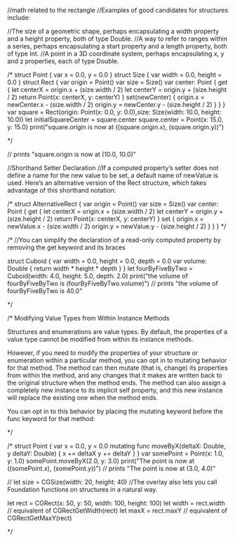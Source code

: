 
//math related to the rectangle
//Examples of good candidates for structures include:

//The size of a geometric shape, perhaps encapsulating a width property and a height property, both of type Double.
//A way to refer to ranges within a series, perhaps encapsulating a start property and a length property, both of type Int.
//A point in a 3D coordinate system, perhaps encapsulating x, y and z properties, each of type Double.

/*
struct Point {
var x = 0.0, y = 0.0
}
struct Size {
var width = 0.0, height = 0.0
}
struct Rect {
var origin = Point()
var size = Size()
var center: Point {
get {
let centerX = origin.x + (size.width / 2)
let centerY = origin.y + (size.height / 2)
return Point(x: centerX, y: centerY)
}
set(newCenter) {
origin.x = newCenter.x - (size.width / 2)
origin.y = newCenter.y - (size.height / 2)
}
}
}
var square = Rect(origin: Point(x: 0.0, y: 0.0),size: Size(width: 10.0, height: 10.0))
let initialSquareCenter = square.center
square.center = Point(x: 15.0, y: 15.0)
print("square.origin is now at (\(square.origin.x), \(square.origin.y))")


*/

// prints "square.origin is now at (10.0, 10.0)"

//Shorthand Setter Declaration
//If a computed property’s setter does not define a name for the new value to be set, a default name of newValue is used. Here’s an alternative version of the Rect structure, which takes advantage of this shorthand notation:




/*
struct AlternativeRect {
var origin = Point()
var size = Size()
var center: Point {
get {
let centerX = origin.x + (size.width / 2)
let centerY = origin.y + (size.height / 2)
return Point(x: centerX, y: centerY)
}
set {
origin.x = newValue.x - (size.width / 2)
origin.y = newValue.y - (size.height / 2)
}
}
}
*/

/*
//You can simplify the declaration of a read-only computed property by removing the get keyword and its braces

struct Cuboid {
var width = 0.0, height = 0.0, depth = 0.0
var volume: Double {
return width * height * depth
}
}
let fourByFiveByTwo = Cuboid(width: 4.0, height: 5.0, depth: 2.0)
print("the volume of fourByFiveByTwo is \(fourByFiveByTwo.volume)")
// prints "the volume of fourByFiveByTwo is 40.0"

*/

/*
Modifying Value Types from Within Instance Methods

Structures and enumerations are value types. By default, the properties of a value type cannot be modified from within its instance methods.

However, if you need to modify the properties of your structure or enumeration within a particular method, you can opt in to mutating behavior for that method. The method can then mutate (that is, change) its properties from within the method, and any changes that it makes are written back to the original structure when the method ends. The method can also assign a completely new instance to its implicit self property, and this new instance will replace the existing one when the method ends.

You can opt in to this behavior by placing the mutating keyword before the func keyword for that method:

*/

/*
struct Point {
var x = 0.0, y = 0.0
mutating func moveByX(deltaX: Double, y deltaY: Double) {
x += deltaX
y += deltaY
}
}
var somePoint = Point(x: 1.0, y: 1.0)
somePoint.moveByX(2.0, y: 3.0)
print("The point is now at (\(somePoint.x), \(somePoint.y))")
// prints "The point is now at (3.0, 4.0)"


//
let size = CGSize(width: 20, height: 40)
//The overlay also lets you call Foundation functions on structures in a natural way.

let rect = CGRect(x: 50, y: 50, width: 100, height: 100)
let width = rect.width    // equivalent of CGRectGetWidth(rect)
let maxX = rect.maxY      // equivalent of CGRectGetMaxY(rect)

*/

